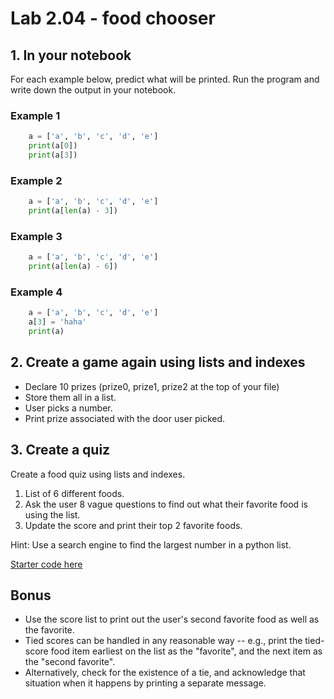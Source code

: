 # Lab 2.04 - food chooser

## 1. In your notebook

For each example below, predict what will be printed. Run the program and write down the output in your notebook.

### Example 1

```python
    a = ['a', 'b', 'c', 'd', 'e']
    print(a[0])
    print(a[3])
```

### Example 2

```python
    a = ['a', 'b', 'c', 'd', 'e']
    print(a[len(a) - 3])
```

### Example 3

```python
    a = ['a', 'b', 'c', 'd', 'e']
    print(a[len(a) - 6])
```

### Example 4

```python
    a = ['a', 'b', 'c', 'd', 'e']
    a[3] = 'haha'
    print(a)
```

## 2. Create a game again using lists and indexes

* Declare 10 prizes (prize0, prize1, prize2 at the top of your file)
* Store them all in a list.
* User picks a number.
* Print prize associated with the door user picked.

## 3. Create a quiz

Create a food quiz using lists and indexes.

1. List of 6 different foods.
2. Ask the user 8 vague questions to find out what their favorite food is using the list.
3. Update the score and print their top 2 favorite foods.

Hint: Use a search engine to find the largest number in a python list.

[Starter code here](Starter_food_chooser.py)

## Bonus

* Use the score list to print out the user's second favorite food as well as the favorite.
* Tied scores can be handled in any reasonable way -- e.g., print the tied-score food item earliest on the list as the "favorite", and the next item as the "second favorite".
* Alternatively, check for the existence of a tie, and acknowledge that situation when it happens by printing a separate message.
